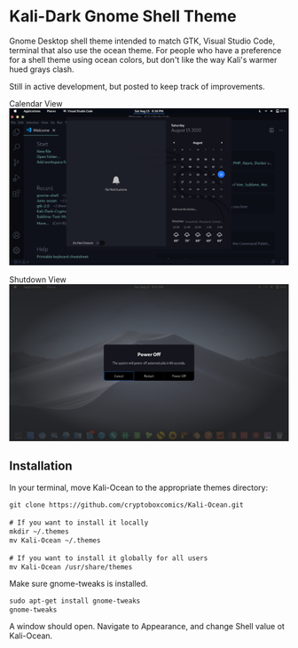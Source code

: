 # Kali-Dark Gnome Shell Theme

Gnome Desktop shell theme intended to match GTK, Visual Studio Code, terminal that also use the ocean theme. For people who have a preference for a shell theme using ocean colors, but don't like the way Kali's warmer hued grays clash.

Still in active development, but posted to keep track of improvements.

Calendar View
![](docs/calendar.png)

Shutdown View
![](docs/shutdown.png)

## Installation
In your terminal, move Kali-Ocean to the appropriate themes directory:
``` 
git clone https://github.com/cryptoboxcomics/Kali-Ocean.git

# If you want to install it locally
mkdir ~/.themes
mv Kali-Ocean ~/.themes

# If you want to install it globally for all users
mv Kali-Ocean /usr/share/themes
```
Make sure gnome-tweaks is installed.
```
sudo apt-get install gnome-tweaks
gnome-tweaks
```
A window should open. Navigate to Appearance, and change Shell value ot Kali-Ocean.